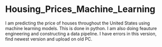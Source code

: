 # Housing_Prices_Machine_Learning
I am predicting the price of houses throughout the United States using machine learning models. This is done in python.
I am also doing feauture engineering and constructing a data pipeline.
I have errors in this version, find newest version and upload on old PC. 
